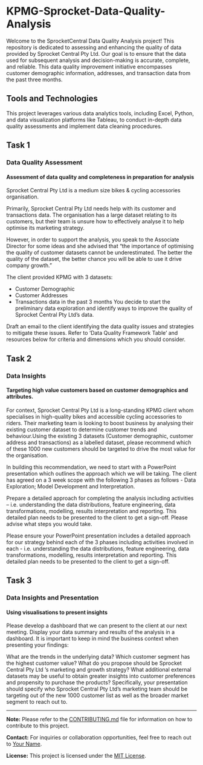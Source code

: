 # KPMG-Sprocket-Data-Quality-Analysis

Welcome to the SprocketCentral Data Quality Analysis project! This repository is dedicated to assessing and enhancing the quality of data provided by Sprocket Central Pty Ltd. Our goal is to ensure that the data used for subsequent analysis and decision-making is accurate, complete, and reliable. This data quality improvement initiative encompasses customer demographic information, addresses, and transaction data from the past three months.

## Tools and Technologies

This project leverages various data analytics tools, including Excel, Python, and data visualization platforms like Tableau, to conduct in-depth data quality assessments and implement data cleaning procedures.

## Task 1
###  Data Quality Assessment
#### Assessment of data quality and completeness in preparation for analysis
Sprocket Central Pty Ltd is a medium size bikes & cycling accessories organisation.

Primarily, Sprocket Central Pty Ltd needs help with its customer and transactions data. The organisation has a large dataset relating to its customers, but their team is unsure how to effectively analyse it to help optimise its marketing strategy. 

However, in order to support the analysis, you speak to the Associate Director for some ideas and she advised that “the importance of optimising the quality of customer datasets cannot be underestimated. The better the quality of the dataset, the better chance you will be able to use it drive company growth.”

The client provided KPMG with 3 datasets:

* Customer Demographic 
* Customer Addresses
* Transactions data in the past 3 months
You decide to start the preliminary data exploration and identify ways to improve the quality of Sprocket Central Pty Ltd’s data.

Draft an email to the client identifying the data quality issues and strategies to mitigate these issues. Refer to ‘Data Quality Framework Table’ and resources below for criteria and dimensions which you should consider.

## Task 2
###  Data Insights
#### Targeting high value customers based on customer demographics and attributes.
For context, Sprocket Central Pty Ltd is a long-standing KPMG client whom specialises in high-quality bikes and accessible cycling accessories to riders. Their marketing team is looking to boost business by analysing their existing customer dataset to determine customer trends and behaviour.Using the existing 3 datasets (Customer demographic, customer address and transactions) as a labelled dataset, please recommend which of these 1000 new customers should be targeted to drive the most value for the organisation.

In building this recommendation, we need to start with a PowerPoint presentation which outlines the approach which we will be taking. The client has agreed on a 3 week scope with the following 3 phases as follows - Data Exploration; Model Development and Interpretation.

Prepare a detailed approach for completing the analysis including activities – i.e. understanding the data distributions, feature engineering, data transformations, modelling, results interpretation and reporting. This detailed plan needs to be presented to the client to get a sign-off. Please advise what steps you would take.

Please ensure your PowerPoint presentation includes a detailed approach for our strategy behind each of the 3 phases including activities involved in each - i.e. understanding the data distributions, feature engineering, data transformations, modelling, results interpretation and reporting. This detailed plan needs to be presented to the client to get a sign-off.

## Task 3
###  Data Insights and Presentation
#### Using visualisations to present insights
Please develop a dashboard that we can present to the client at our next meeting. Display your data summary and results of the analysis in a dashboard. 
It is important to keep in mind the business context when presenting your findings:

What are the trends in the underlying data?
Which customer segment has the highest customer value?
What do you propose should be Sprocket Central Pty Ltd ’s marketing and growth strategy?
What additional external datasets may be useful to obtain greater insights into customer preferences and propensity to purchase the products?
Specifically, your presentation should specify who Sprocket Central Pty Ltd’s marketing team should be targeting out of the new 1000 customer list as well as the broader market segment to reach out to. 

---

**Note:** Please refer to the [CONTRIBUTING.md](CONTRIBUTING.md) file for information on how to contribute to this project.

**Contact:** For inquiries or collaboration opportunities, feel free to reach out to [Your Name](mailto:youremail@example.com).

**License:** This project is licensed under the [MIT License](LICENSE).

